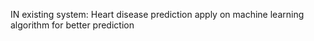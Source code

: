 IN existing system: Heart disease prediction apply on machine learning algorithm for better prediction
